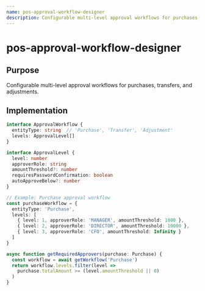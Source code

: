 ```yaml
---
name: pos-approval-workflow-designer
description: Configurable multi-level approval workflows for purchases, transfers, and adjustments.
---
```


# pos-approval-workflow-designer

## Purpose
Configurable multi-level approval workflows for purchases, transfers, and adjustments.

## Implementation
```typescript
interface ApprovalWorkflow {
  entityType: string  // 'Purchase', 'Transfer', 'Adjustment'
  levels: ApprovalLevel[]
}

interface ApprovalLevel {
  level: number
  approverRole: string
  amountThreshold?: number
  requiresPasswordConfirmation: boolean
  autoApproveBelow?: number
}

// Example: Purchase approval workflow
const purchaseWorkflow = {
  entityType: 'Purchase',
  levels: [
    { level: 1, approverRole: 'MANAGER', amountThreshold: 1000 },
    { level: 2, approverRole: 'DIRECTOR', amountThreshold: 10000 },
    { level: 3, approverRole: 'CFO', amountThreshold: Infinity }
  ]
}

async function getRequiredApprovers(purchase: Purchase) {
  const workflow = await getWorkflow('Purchase')
  return workflow.levels.filter(level =>
    purchase.totalAmount >= (level.amountThreshold || 0)
  )
}
```
